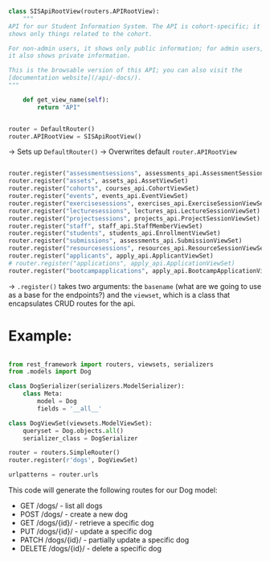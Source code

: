 

```python 

class SISApiRootView(routers.APIRootView):
    """
API for our Student Information System. The API is cohort-specific; it
shows only things related to the cohort.

For non-admin users, it shows only public information; for admin users,
it also shows private information.

This is the browsable version of this API; you can also visit the
[documentation website](/api/-docs/).
"""

    def get_view_name(self):
        return "API"


router = DefaultRouter()
router.APIRootView = SISApiRootView()

```

-> Sets up `DefaultRouter()`
-> Overwrites default `router.APIRootView`



```python

router.register("assessmentsessions", assessments_api.AssessmentSessionViewSet)
router.register("assets", assets_api.AssetViewSet)
router.register("cohorts", courses_api.CohortViewSet)
router.register("events", events_api.EventViewSet)
router.register("exercisesessions", exercises_api.ExerciseSessionViewSet)
router.register("lecturesessions", lectures_api.LectureSessionViewSet)
router.register("projectsessions", projects_api.ProjectSessionViewSet)
router.register("staff", staff_api.StaffMemberViewSet)
router.register("students", students_api.EnrollmentViewSet)
router.register("submissions", assessments_api.SubmissionViewSet)
router.register("resourcesessions", resources_api.ResourceSessionViewSet)
router.register("applicants", apply_api.ApplicantViewSet)
# router.register("applications", apply_api.ApplicationViewSet)
router.register("bootcampapplications", apply_api.BootcampApplicationViewSet)

```

-> `.register()` takes two arguments: the `basename`  (what are we going to use as a base for the endpoints?) and the `viewset`, which is a class that encapsulates CRUD routes for the api. 

# Example:

```python

from rest_framework import routers, viewsets, serializers
from .models import Dog

class DogSerializer(serializers.ModelSerializer):
    class Meta:
        model = Dog
        fields = '__all__'

class DogViewSet(viewsets.ModelViewSet):
    queryset = Dog.objects.all()
    serializer_class = DogSerializer

router = routers.SimpleRouter()
router.register(r'dogs', DogViewSet)

urlpatterns = router.urls

```

This code will generate the following routes for our Dog model:

-   GET /dogs/ - list all dogs
-   POST /dogs/ - create a new dog
-   GET /dogs/{id}/ - retrieve a specific dog
-   PUT /dogs/{id}/ - update a specific dog
-   PATCH /dogs/{id}/ - partially update a specific dog
-   DELETE /dogs/{id}/ - delete a specific dog